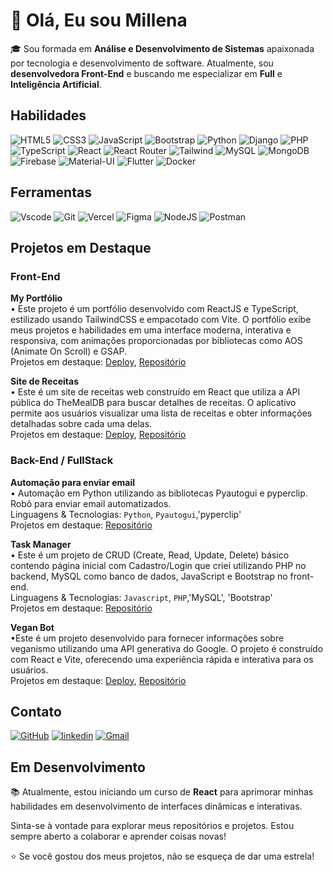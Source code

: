 # 👋 Olá, Eu sou Millena

🎓 Sou formada em **Análise e Desenvolvimento de Sistemas** apaixonada por tecnologia e desenvolvimento de software. Atualmente, sou **desenvolvedora Front-End** e buscando me especializar em **Full** e **Inteligência Artificial**.

## Habilidades

![HTML5](https://img.shields.io/badge/HTML5-E34F26?style=for-the-badge&logo=html5&logoColor=white)
![CSS3](https://img.shields.io/badge/CSS3-1572B6?style=for-the-badge&logo=css3&logoColor=white)
![JavaScript](https://img.shields.io/badge/JavaScript-F7DF1E?style=for-the-badge&logo=javascript&logoColor=black)
![Bootstrap](https://img.shields.io/badge/-boostrap-0D1117?style=for-the-badge&logo=bootstrap&labelColor=0D1117)
![Python](https://img.shields.io/badge/python-3670A0?style=for-the-badge&logo=python&logoColor=ffdd54)
![Django](https://img.shields.io/badge/Django-092E20?style=for-the-badge&logo=django&logoColor=white)
![PHP](https://img.shields.io/badge/PHP-777BB4?style=for-the-badge&logo=php&logoColor=white)
![TypeScript](https://img.shields.io/badge/TypeScript-007ACC?style=for-the-badge&logo=typescript&logoColor=white)
![React](https://img.shields.io/badge/React-20232A?style=for-the-badge&logo=react&logoColor=61DAFB)
![React Router](https://img.shields.io/badge/React_Router-CA4245?style=for-the-badge&logo=react-router&logoColor=white)
![Tailwind](https://img.shields.io/badge/tailwindcss-%2338B2AC.svg?style=for-the-badge&logo=tailwind-css&logoColor=white)
![MySQL](https://img.shields.io/badge/MySQL-00000F?style=for-the-badge&logo=mysql&logoColor=white)
![MongoDB](https://img.shields.io/badge/MongoDB-4EA94B?style=for-the-badge&logo=mongodb&logoColor=white)
![Firebase](https://img.shields.io/badge/Firebase-F29D0C?style=for-the-badge&logo=firebase&logoColor=white)
![Material-UI](https://img.shields.io/badge/Material--UI-0081CB?style=for-the-badge&logo=material-ui&logoColor=white)
![Flutter](https://img.shields.io/badge/Flutter-02569B?style=for-the-badge&logo=flutter&logoColor=white)
![Docker](https://img.shields.io/badge/Docker-2496ED?style=for-the-badge&logo=docker&logoColor=white)


## Ferramentas 

![Vscode](https://img.shields.io/badge/Vscode-007ACC?style=for-the-badge&logo=visual-studio-code&logoColor=white)
![Git](https://img.shields.io/badge/GIT-E44C30?style=for-the-badge&logo=git&logoColor=white)
![Vercel](https://img.shields.io/badge/vercel-%23000000.svg?style=for-the-badge&logo=vercel&logoColor=white)
![Figma](https://img.shields.io/badge/Figma-696969?style=for-the-badge&logo=figma&logoColor=figma)
![NodeJS](https://img.shields.io/badge/node.js-6DA55F?style=for-the-badge&logo=node.js&logoColor=white)
![Postman](https://img.shields.io/badge/Postman-FF6C37.svg?style=for-the-badge&logo=Postman&logoColor=white)


## Projetos em Destaque
### Front-End
**My Portfólio** \
• Este projeto é um portfólio desenvolvido com ReactJS e TypeScript, estilizado usando TailwindCSS e empacotado com Vite. O portfólio exibe meus projetos e habilidades em uma interface moderna, interativa e responsiva, com animações proporcionadas por bibliotecas como AOS (Animate On Scroll) e GSAP.\
Projetos em destaque: [Deploy](my-portfolio-rho-dun-42.vercel.app), [Repositório](<https://github.com/millenxs/my-portfolio>)
<br/>

**Site de Receitas** \
• Este é um site de receitas web construído em React que utiliza a API pública do TheMealDB para buscar detalhes de receitas. O aplicativo permite aos usuários visualizar uma lista de receitas e obter informações detalhadas sobre cada uma delas.\
Projetos em destaque: [Deploy](recipes-web-three.vercel.app), [Repositório](<https://github.com/millenxs/recipes-web>)
<br/>

### Back-End / FullStack

**Automação para enviar email** \
• Automação em Python utilizando as bibliotecas Pyautogui e pyperclip. Robô para enviar email automatizados. \
Linguagens & Tecnologias: `Python`, `Pyautogui`,'pyperclip' \
Projetos em destaque: [Repositório](<https://github.com/millenxs/automacao-python>)
<br/>

**Task Manager** \
• Este é um projeto de CRUD (Create, Read, Update, Delete) básico contendo página inicial com Cadastro/Login que criei utilizando PHP no backend, MySQL como banco de dados, JavaScript e Bootstrap no front-end. \
Linguagens & Tecnologias: `Javascript`, `PHP`,'MySQL', 'Bootstrap' \
Projetos em destaque: [Repositório](<https://github.com/millenxs/task-manager>)
<br/>

**Vegan Bot** \
•Este é um projeto desenvolvido para fornecer informações sobre veganismo utilizando uma API generativa do Google. O projeto é construído com React e Vite, oferecendo uma experiência rápida e interativa para os usuários. \
Projetos em destaque: [Deploy](veganbot-node.vercel.app), [Repositório](<https://github.com/millenxs/veganbot-node>)
<br/>

## Contato
[![GitHub](https://img.shields.io/badge/GitHub-100000?style=for-the-badge&logo=github&logoColor=white)](https://github.com/millenxs)
[![linkedin](https://img.shields.io/badge/linkedin-0A66C2?style=for-the-badge&logo=linkedin&logoColor=white)](https://www.linkedin.com/in/millena-medeiros-76467b106/)
[![Gmail](https://img.shields.io/badge/Gmail-333333?style=for-the-badge&logo=gmail&logoColor=red)](mailto:milenameedeiros@gmail.com)


## Em Desenvolvimento

📚 Atualmente, estou iniciando um curso de **React** para aprimorar minhas habilidades em desenvolvimento de interfaces dinâmicas e interativas.


Sinta-se à vontade para explorar meus repositórios e projetos. Estou sempre aberto a colaborar e aprender coisas novas!

⭐️ Se você gostou dos meus projetos, não se esqueça de dar uma estrela!

